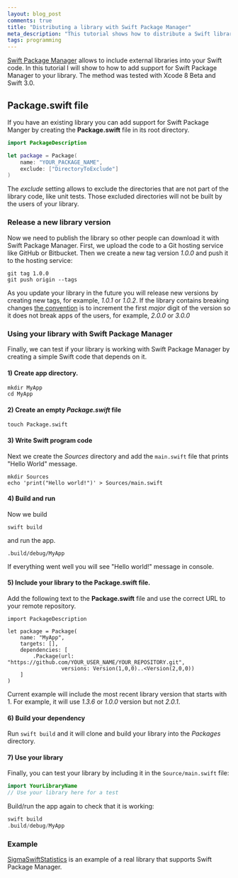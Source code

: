 ```yaml
---
layout: blog_post
comments: true
title: "Distributing a library with Swift Package Manager"
meta_description: "This tutorial shows how to distribute a Swift library with Swift Package Manager."
tags: programming
---
```



[Swift Package Manager](https://swift.org/package-manager/) allows to include external libraries into your Swift code. In this tutorial I will show to how to add support for Swift Package Manager to your library. The method was tested with Xcode 8 Beta and Swift 3.0.


## Package.swift file

If you have an existing library you can add support for Swift Package Manger by creating the **Package.swift** file in its root directory.

```Swift
import PackageDescription

let package = Package(
    name: "YOUR_PACKAGE_NAME",
    exclude: ["DirectoryToExclude"]
)
```

The *exclude* setting allows to exclude the directories that are not part of the library code, like unit tests. Those excluded directories will not be built by the users of your library.

### Release a new library version

Now we need to publish the library so other people can download it with Swift Package Manager. First, we upload the code to a Git hosting service like GitHub or Bitbucket. Then we create a new tag version *1.0.0* and push it to the hosting service:

```
git tag 1.0.0
git push origin --tags
```

As you update your library in the future you will release new versions by creating new tags, for example, *1.0.1* or *1.0.2*. If the library contains breaking changes [the convention](http://semver.org/) is to increment the first *major* digit of the version so it does not break apps of the users, for example, *2.0.0* or *3.0.0*

### Using your library with Swift Package Manager

Finally, we can test if your library is working with Swift Package Manager by creating a simple Swift code that depends on it.

#### 1) Create app directory.

```
mkdir MyApp
cd MyApp
```

#### 2) Create an empty *Package.swift* file

```
touch Package.swift
```

#### 3) Write Swift program code

Next we create the *Sources* directory and add the `main.swift` file that prints "Hello World" message.

```
mkdir Sources
echo 'print("Hello world!")' > Sources/main.swift
```


#### 4) Build and run

Now we build

```
swift build
```

and run the app.

```
.build/debug/MyApp
```

If everything went well you will see "Hello world!" message in console.

#### 5) Include your library to the Package.swift file.

Add the following text to the **Package.swift** file and use the correct URL to your remote repository.

```
import PackageDescription

let package = Package(
    name: "MyApp",
    targets: [],
    dependencies: [
        .Package(url: "https://github.com/YOUR_USER_NAME/YOUR_REPOSITORY.git",
                 versions: Version(1,0,0)..<Version(2,0,0))
    ]
)
```

Current example will include the most recent library version that starts with 1. For example, it will use *1.3.6* or *1.0.0* version but not *2.0.1*.

#### 6) Build your dependency

Run `swift build` and it will clone and build your library into the *Packages* directory.


#### 7) Use your library

Finally, you can test your library by including it in the `Source/main.swift` file:

```Swift
import YourLibraryName
// Use your library here for a test
```

Build/run the app again to check that it is working:

```Swift
swift build
.build/debug/MyApp
```

### Example

[SigmaSwiftStatistics](https://github.com/evgenyneu/SigmaSwiftStatistics) is an example of a real library that supports Swift Package Manager.


